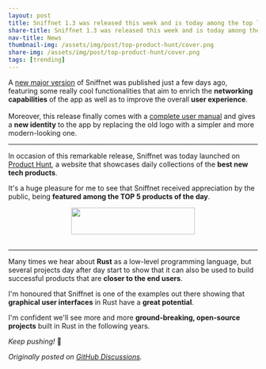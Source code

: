 ```yaml
---
layout: post
title: Sniffnet 1.3 was released this week and is today among the top launches on Product Hunt!
share-title: Sniffnet 1.3 was released this week and is today among the top launches on Product Hunt!
nav-title: News
thumbnail-img: /assets/img/post/top-product-hunt/cover.png
share-img: /assets/img/post/top-product-hunt/cover.png
tags: [trending]
---
```


A <a href="{{ 'news/v1.3' | relative_url }}">new major version</a> of Sniffnet was published just a few days ago,
featuring some really cool functionalities that aim to enrich the **networking capabilities** of the app as well as to improve the overall **user experience**.<br><br>
Moreover, this release finally comes with a <a target="_blank" href="https://github.com/GyulyVGC/sniffnet/wiki">complete user manual</a>
and gives a **new identity** to the app by replacing the old logo with a simpler and more modern-looking one.

***

In occasion of this remarkable release, Sniffnet was today launched on <a target="_blank" href="https://www.producthunt.com">Product Hunt</a>,
a website that showcases daily collections of the **best new tech products**.

It's a huge pleasure for me to see that Sniffnet received appreciation by the public, being **featured among the TOP 5 products of the day**.

<div align="center">

<a target="_blank" href="https://www.producthunt.com/posts/sniffnet-3?utm_source=badge-top-post-badge&utm_medium=badge&utm_souce=badge-sniffnet&#0045;3"><img src="{{ 'assets/img/post/top-product-hunt/ph.svg' | relative_url }}" alt="" style="width: 250px; height: 54px;" width="250" height="54" /></a>
<br><br>
<img alt="" src="{{ 'assets/img/post/top-product-hunt/cover.png' | relative_url }}"/>

</div>

***

Many times we hear about **Rust** as a low-level programming language, but several projects day after day start to show that it can also be used to build successful products that are **closer to the end users**.

I'm honoured that Sniffnet is one of the examples out there showing that **graphical user interfaces** in Rust have a **great potential**.

I'm confident we'll see more and more **ground-breaking, open-source projects** built in Rust in the following years.

_Keep pushing!_ 🙌

_Originally posted on <a target="_blank" href="https://github.com/GyulyVGC/sniffnet/discussions/501">GitHub Discussions</a>._
